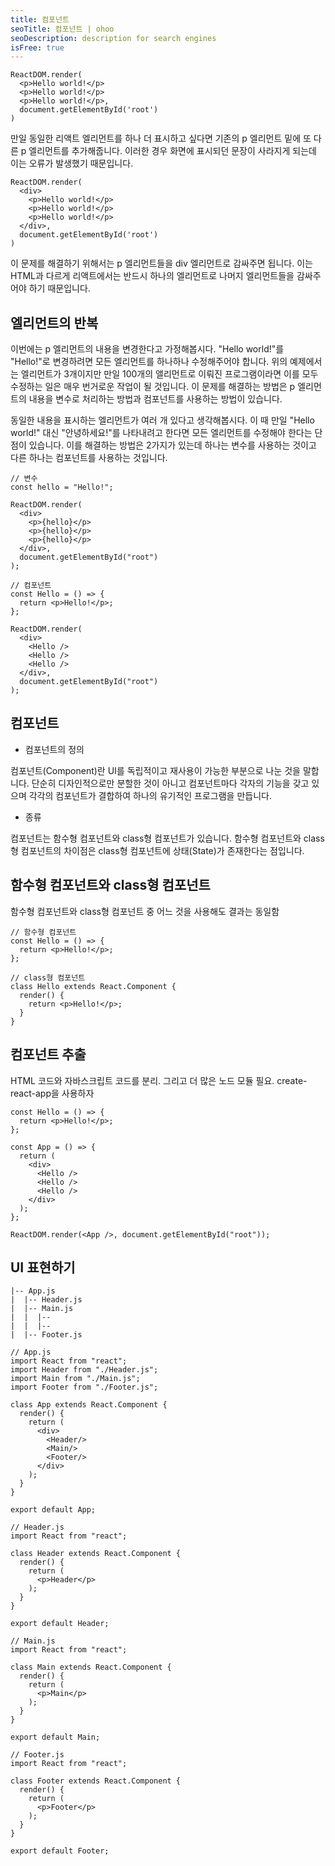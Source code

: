 ```yaml
---
title: 컴포넌트
seoTitle: 컴포넌트 | ohoo
seoDescription: description for search engines
isFree: true
---
```



```
ReactDOM.render(
  <p>Hello world!</p>
  <p>Hello world!</p>
  <p>Hello world!</p>, 
  document.getElementById('root') 
)
```

만일 동일한 리액트 엘리먼트를 하나 더 표시하고 싶다면 기존의 p 엘리먼트 밑에 또 다른 p 엘리먼트를 추가해줍니다. 이러한 경우 화면에 표시되던 문장이 사라지게 되는데 이는 오류가 발생했기 때문입니다. 

```
ReactDOM.render(
  <div>
    <p>Hello world!</p>
    <p>Hello world!</p>
    <p>Hello world!</p>
  </div>, 
  document.getElementById('root') 
)
```

이 문제를 해결하기 위해서는 p 엘리먼트들을 div 엘리먼트로 감싸주면 됩니다. 이는 HTML과 다르게 리액트에서는 반드시 하나의 엘리먼트로 나머지 엘리먼트들을 감싸주어야 하기 때문입니다. 

## 엘리먼트의 반복

이번에는 p 엘리먼트의 내용을 변경한다고 가정해봅시다. "Hello world!"를 "Hello!"로 변경하려면 모든 엘리먼트를 하나하나 수정해주어야 합니다. 위의 예제에서는 엘리먼트가 3개이지만 만일 100개의 앨리먼트로 이뤄진 프로그램이라면 이를 모두 수정하는 일은 매우 번거로운 작업이 될 것입니다. 이 문제를 해결하는 방법은 p 엘리먼트의 내용을 변수로 처리하는 방법과 컴포넌트를 사용하는 방법이 있습니다. 


동일한 내용을 표시하는 엘리먼트가 여러 개 있다고 생각해봅시다. 이 때 만일 "Hello world!" 대신 "안녕하세요!"를 나타내려고 한다면 모든 엘리먼트를 수정해야 한다는 단점이 있습니다. 이를 해결하는 방법은 2가지가 있는데 하나는 변수를 사용하는 것이고 다른 하나는 컴포넌트를 사용하는 것입니다.

```
// 변수
const hello = "Hello!";

ReactDOM.render(
  <div>
    <p>{hello}</p>
    <p>{hello}</p>
    <p>{hello}</p>
  </div>,
  document.getElementById("root")
);
```

```
// 컴포넌트
const Hello = () => {
  return <p>Hello!</p>;
};
      
ReactDOM.render(
  <div>
    <Hello />
    <Hello />
    <Hello />
  </div>,
  document.getElementById("root")
);
```

## 컴포넌트
* 컴포넌트의 정의

컴포넌트(Component)란 UI를 독립적이고 재사용이 가능한 부분으로 나눈 것을 말합니다. 단순히 디자인적으로만 분할한 것이 아니고 컴포넌트마다 각자의 기능을 갖고 있으며 각각의 컴포넌트가 결합하여 하나의 유기적인 프로그램을 만듭니다. 

* 종류

컴포넌트는 함수형 컴포넌트와 class형 컴포넌트가 있습니다. 함수형 컴포넌트와 class형 컴포넌트의 차이점은 class형 컴포넌트에 상태(State)가 존재한다는 점입니다.


## 함수형 컴포넌트와 class형 컴포넌트
함수형 컴포넌트와 class형 컴포넌트 중 어느 것을 사용해도 결과는 동일함


```
// 함수형 컴포넌트
const Hello = () => {
  return <p>Hello!</p>;
};
```
  
```
// class형 컴포넌트
class Hello extends React.Component {
  render() {
    return <p>Hello!</p>;
  }
}
```





## 컴포넌트 추출
HTML 코드와 자바스크립트 코드를 분리. 그리고 더 많은 노드 모듈 필요.
create-react-app을 사용하자

```
const Hello = () => {
  return <p>Hello!</p>;
};

const App = () => {
  return (
    <div>
      <Hello />
      <Hello />
      <Hello />
    </div>
  );
};

ReactDOM.render(<App />, document.getElementById("root"));
```



## UI 표현하기
```
|-- App.js
|  |-- Header.js
|  |-- Main.js
|  |  |-- 
|  |  |-- 
|  |-- Footer.js
```

```
// App.js
import React from "react";
import Header from "./Header.js";
import Main from "./Main.js";
import Footer from "./Footer.js";

class App extends React.Component {
  render() {
    return (
      <div>
        <Header/>
        <Main/>
        <Footer/>
      </div>
    );
  }
}

export default App;

// Header.js
import React from "react";

class Header extends React.Component {
  render() {
    return (
      <p>Header</p>
    );
  }
}

export default Header;

// Main.js
import React from "react";

class Main extends React.Component {
  render() {
    return (
      <p>Main</p>
    );
  }
}

export default Main;

// Footer.js
import React from "react";

class Footer extends React.Component {
  render() {
    return (
      <p>Footer</p>
    );
  }
}

export default Footer;
```





